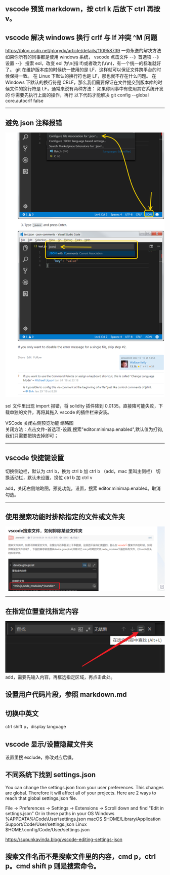 ## vscode 预览 markdown，按 ctrl k 后放下 ctrl 再按 v。

## vscode 解决 windows 换行 crlf 与 lf 冲突 ^M 问题

https://blog.csdn.net/glorydx/article/details/110958739
一劳永逸的解决方法
如果你所有的同事都是使用 windows 系统，
vscode 点击文件 --》首选项 --》 设置 --》 搜索 eol，改变 eol 为\n(指 lf)或者改为(\r\n)，有一个统一的标准就好了。
git 在维护版本库的时候统一使用的是 LF，这样就可以保证文件跨平台的时候保持一致。
在 Linux 下默认的换行符也是 LF，那也就不存在什么问题。
在 Windows 下默认的换行符是 CRLF，那么我们需要保证在文件提交到版本库的时候文件的换行符是 LF，通常来说有两种方法：
如果你同事中有使用其它系统开发的
你需要先执行上面的操作，再行 以下代码才能解决
git config --global core.autocrlf false

---

## 避免 json 注释报错

![](./img/2022-02-02-01-04-00.png)

sol 文件里出现 import 报错，将 solidity 插件降到 0.0135。直接降可能失败，下载单独的文件，再将其拖入 vscode 的插件栏来安装。

VSCode 关闭右侧预览功能 缩略图  
关闭方法：点击文件-首选项-设置,搜索"editor.minimap.enabled",默认值为打钩,我们只需要把钩去掉即可；

---

## vscode 快捷键设置

切换侧边栏，默认为 ctrl b，换为 ctrl b 加 ctrl b （add，mac 里叫主侧栏）
切换活动栏，默认未设置，换位 ctrl b 加 ctrl v

add，关闭右侧缩略图，预览功能。设置，搜索 editor.minimap.enabled。取消勾选。

---

## 使用搜索功能时排除指定的文件或文件夹

![](./img/2022-02-19-19-24-52.png)

---

## 在指定位置查找指定内容

![](./img/2022-04-01-21-37-24.png)  
add，需要先输入内容，再框选指定区域，再点击此处。

## 设置用户代码片段，参照 markdown.md

## 切换中英文

ctrl shift p，display language

## vscode 显示/设置隐藏文件夹

设置里搜 exclude，修改对应后缀。

## 不同系统下找到 settings.json

You can change the settings.json from your user preferences. This changes are global. Therefore it will affect all of your projects. Here are 2 ways to reach that global settings.json file.

File -> Preferences -> Settings -> Extensions -> Scroll down and find "Edit in settings.json"
Or in these paths in your OS
Windows %APPDATA%\Code\User\settings.json
macOS $HOME/Library/Application Support/Code/User/settings.json
Linux $HOME/.config/Code/User/settings.json

https://supunkavinda.blog/vscode-editing-settings-json

## 搜索文件名而不是搜索文件里的内容，cmd p，ctrl p。cmd shift p 则是搜索命令。
